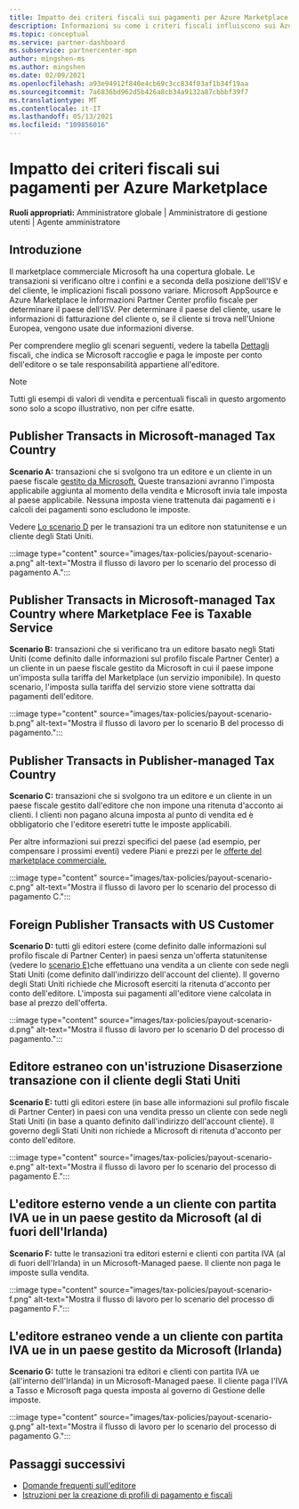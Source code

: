 ```yaml
---
title: Impatto dei criteri fiscali sui pagamenti per Azure Marketplace
description: Informazioni su come i criteri fiscali influiscono sui Azure Marketplace.
ms.topic: conceptual
ms.service: partner-dashboard
ms.subservice: partnercenter-mpn
author: mingshen-ms
ms.author: mingshen
ms.date: 02/09/2021
ms.openlocfilehash: a93e94912f840e4cb69c3cc834f03af1b34f19aa
ms.sourcegitcommit: 7a6836bd962d5b426a8cb34a9132a87cbbbf39f7
ms.translationtype: MT
ms.contentlocale: it-IT
ms.lasthandoff: 05/13/2021
ms.locfileid: "109856016"
---
```

# <a name="how-tax-policies-affect-payout-for-azure-marketplace"></a>Impatto dei criteri fiscali sui pagamenti per Azure Marketplace

**Ruoli appropriati:** Amministratore globale | Amministratore di gestione utenti | Agente amministratore

## <a name="introduction"></a>Introduzione

Il marketplace commerciale Microsoft ha una copertura globale. Le transazioni si verificano oltre i confini e a seconda della posizione dell'ISV e del cliente, le implicazioni fiscali possono variare. Microsoft AppSource e Azure Marketplace le informazioni Partner Center profilo fiscale per determinare il paese dell'ISV. Per determinare il paese del cliente, usare le informazioni di fatturazione del cliente o, se il cliente si trova nell'Unione Europea, vengono usate due informazioni diverse.

Per comprendere meglio gli scenari seguenti, vedere la tabella [Dettagli](tax-details-marketplace.md) fiscali, che indica se Microsoft raccoglie e paga le imposte per conto dell'editore o se tale responsabilità appartiene all'editore.

> [!NOTE]
> Tutti gli esempi di valori di vendita e percentuali fiscali in questo argomento sono solo a scopo illustrativo, non per cifre esatte.

## <a name="publisher-transacts-in-microsoft-managed-tax-country"></a>Publisher Transacts in Microsoft-managed Tax Country

**Scenario A:** transazioni che si svolgono tra un editore e un cliente in un paese fiscale [gestito da Microsoft.](tax-details-marketplace.md#microsoft-managed-countries) Queste transazioni avranno l'imposta applicabile aggiunta al momento della vendita e Microsoft invia tale imposta al paese applicabile. Nessuna imposta viene trattenuta dai pagamenti e i calcoli dei pagamenti sono escludono le imposte.

Vedere [Lo scenario D](#foreign-publisher-transacts-with-us-customer) per le transazioni tra un editore non statunitense e un cliente degli Stati Uniti.

:::image type="content" source="images/tax-policies/payout-scenario-a.png" alt-text="Mostra il flusso di lavoro per lo scenario del processo di pagamento A.":::

## <a name="publisher-transacts-in-microsoft-managed-tax-country-where-marketplace-fee-is-taxable-service"></a>Publisher Transacts in Microsoft-managed Tax Country where Marketplace Fee is Taxable Service

**Scenario B:** transazioni che si verificano tra un editore basato negli Stati Uniti (come definito dalle informazioni sul profilo fiscale Partner Center) a un cliente in un paese fiscale gestito da Microsoft in cui il paese impone un'imposta sulla tariffa del Marketplace (un servizio imponibile). In questo scenario, l'imposta sulla tariffa del servizio store viene sottratta dai pagamenti dell'editore.

:::image type="content" source="images/tax-policies/payout-scenario-b.png" alt-text="Mostra il flusso di lavoro per lo scenario B del processo di pagamento.":::

## <a name="publisher-transacts-in-publisher-managed-tax-country"></a>Publisher Transacts in Publisher-managed Tax Country

**Scenario C:** transazioni che si svolgono tra un editore e un cliente in un paese fiscale gestito dall'editore che non impone una ritenuta d'acconto ai clienti. I clienti non pagano alcuna imposta al punto di vendita ed è obbligatorio che l'editore eseretri tutte le imposte applicabili.

Per altre informazioni sui prezzi specifici del paese (ad esempio, per compensare i prossimi eventi) vedere Piani e prezzi per le [offerte del marketplace commerciale.](/azure/marketplace/plans-pricing#custom-prices)

:::image type="content" source="images/tax-policies/payout-scenario-c.png" alt-text="Mostra il flusso di lavoro per lo scenario del processo di pagamento C.":::

## <a name="foreign-publisher-transacts-with-us-customer"></a>Foreign Publisher Transacts with US Customer

**Scenario D:** tutti gli editori estere (come definito dalle informazioni sul profilo fiscale di Partner Center) in paesi senza un'offerta statunitense (vedere lo [scenario E)](#foreign-publisher-with-a-treaty-transacts-with-us-customer)che effettuano una vendita a un cliente con sede negli Stati Uniti (come definito dall'indirizzo dell'account del cliente). Il governo degli Stati Uniti richiede che Microsoft eserciti la ritenuta d'acconto per conto dell'editore. L'imposta sui pagamenti all'editore viene calcolata in base al prezzo dell'offerta.

:::image type="content" source="images/tax-policies/payout-scenario-d.png" alt-text="Mostra il flusso di lavoro per lo scenario D del processo di pagamento.":::

## <a name="foreign-publisher-with-a-treaty-transacts-with-us-customer"></a>Editore estraneo con un'istruzione Disaserzione transazione con il cliente degli Stati Uniti

**Scenario E:** tutti gli editori estere (in base alle informazioni sul profilo fiscale di Partner Center) in paesi con una vendita presso un cliente con sede negli Stati Uniti (in base a quanto definito dall'indirizzo dell'account cliente). Il governo degli Stati Uniti non richiede a Microsoft di ritenuta d'acconto per conto dell'editore.

:::image type="content" source="images/tax-policies/payout-scenario-e.png" alt-text="Mostra il flusso di lavoro per lo scenario del processo di pagamento E.":::

## <a name="foreign-publisher-sells-to-an-eu-vat-registered-customer-in-a-microsoft-managed-country-outside-ireland"></a>L'editore esterno vende a un cliente con partita IVA ue in un paese gestito da Microsoft (al di fuori dell'Irlanda)

**Scenario F:** tutte le transazioni tra editori esterni e clienti con partita IVA (al di fuori dell'Irlanda) in un Microsoft-Managed paese. Il cliente non paga le imposte sulla vendita.

:::image type="content" source="images/tax-policies/payout-scenario-f.png" alt-text="Mostra il flusso di lavoro per lo scenario del processo di pagamento F.":::

## <a name="foreign-publisher-sells-to-an-eu-vat-registered-customer-in-a-microsoft-managed-country-in-ireland"></a>L'editore estraneo vende a un cliente con partita IVA ue in un paese gestito da Microsoft (Irlanda)

**Scenario G:** tutte le transazioni tra editori e clienti con partita IVA ue (all'interno dell'Irlanda) in un Microsoft-Managed paese. Il cliente paga l'IVA a Tasso e Microsoft paga questa imposta al governo di Gestione delle imposte.

:::image type="content" source="images/tax-policies/payout-scenario-g.png" alt-text="Mostra il flusso di lavoro per lo scenario del processo di pagamento G.":::

## <a name="next-steps"></a>Passaggi successivi

- [Domande frequenti sull'editore](/azure/marketplace/marketplace-faq-publisher-guide)
- [Istruzioni per la creazione di profili di pagamento e fiscali](./set-up-your-payout-account.md?context=%2fazure%2fmarketplace%2fcontext%2fcontext#create-a-payment-profile)